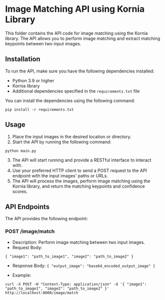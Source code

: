 # Image Matching API using Kornia Library

This folder contains the API code for image matching using the Kornia library. The API allows you to perform image matching and extract matching keypoints between two input images.

## Installation

To run the API, make sure you have the following dependencies installed:

- Python 3.9 or higher
- Kornia library
- Additional dependencies specified in the `requirements.txt` file

You can install the dependencies using the following command:


`
pip install -r requirements.txt
`

## Usage

1. Place the input images in the desired location or directory.
2. Start the API by running the following command:

`
python main.py
`

3. The API will start running and provide a RESTful interface to interact with.
4. Use your preferred HTTP client to send a POST request to the API endpoint with the input images' paths or URLs.
5. The API will process the images, perform image matching using the Kornia library, and return the matching keypoints and confidence scores.

## API Endpoints

The API provides the following endpoint:

### POST /image/match

- Description: Perform image matching between two input images.
- Request Body:

`
{
"image1": "path_to_image1",
"image2": "path_to_image2"
}
`

- Response Body:
`
{
"output_image": "base64_encoded_output_image"
}
`

- Example:

`
curl -X POST -H "Content-Type: application/json" -d '{
"image1": "path_to_image1",
"image2": "path_to_image2"
}' http://localhost:8000/image/match
`
